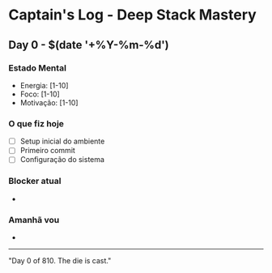 # Captain's Log - Deep Stack Mastery

## Day 0 - $(date '+%Y-%m-%d')

### Estado Mental
- Energia: [1-10]
- Foco: [1-10]  
- Motivação: [1-10]

### O que fiz hoje
- [ ] Setup inicial do ambiente
- [ ] Primeiro commit
- [ ] Configuração do sistema

### Blocker atual
- 

### Amanhã vou
- 

---
"Day 0 of 810. The die is cast."
